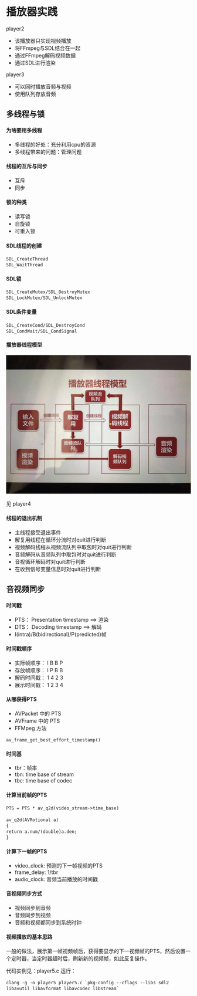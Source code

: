 # 播放器实践  
player2  
  
* 该播放器只实现视频播放  
* 将FFmpeg与SDL结合在一起  
* 通过FFmpeg解码视频数据  
* 通过SDL进行渲染  

player3  

* 可以同时播放音频与视频  
* 使用队列存放音频  


## 多线程与锁  
#### 为啥要用多线程  
* 多线程的好处：充分利用cpu的资源  
* 多线程带来的问题：管理问题  

#### 线程的互斥与同步  
* 互斥  
* 同步  

#### 锁的种类 
* 读写锁
* 自旋锁
* 可重入锁  

#### SDL线程的创建  
```
SDL_CreateThread
SDL_WaitThread 
```

#### SDL锁  
```
SDL_CreateMutex/SDL_DestroyMutex  
SDL_LockMutex/SDL_UnlockMutex
```

#### SDL条件变量
```
SDL_CreateCond/SDL_DestroyCond
SDL_CondWait/SDL_CondSignal  
```

#### 播放器线程模型
![播放器线程模型](../asserts/play-thread-mode.png)

见 player4

#### 线程的退出机制  
* 主线程接受退出事件
* 解复用线程在循环分流时对quit进行判断
* 视频解码线程从视频流队列中取包时对quit进行判断
* 音频解码从音频队列中取包时对quit进行判断
* 音视循环解码时对quit进行判断
* 在收到信号变量信息时对quit进行判断



## 音视频同步  

#### 时间戳  
* PTS： Presentation timestamp  ==> 渲染
* DTS： Decoding timestamp  ==> 解码 
* I(intra)/B(bidirectional)/P(predicted)帧

#### 时间戳顺序
* 实际帧顺序： I B B P 
* 存放帧顺序： I P B B 
* 解码时间戳： 1 4 2 3
* 展示时间戳： 1 2 3 4

#### 从哪获得PTS
* AVPacket 中的 PTS
* AVFrame 中的 PTS
* FFMpeg 方法
```
av_frame_get_best_effort_timestamp()
```

#### 时间基
* tbr：帧率
* tbn: time base of stream
* tbc: time base of codec

#### 计算当前帧的PTS 
```
PTS = PTS * av_q2d(video_stream->time_base)

av_q2d(AVRotional a)
{
return a.num/(double)a.den;
}
```


#### 计算下一帧的PTS
* video_clock: 预测的下一帧视频的PTS
* frame_delay: 1/tbr  
* audio_clock: 音频当前播放的时间戳   

#### 音视频同步方式
* 视频同步到音频
* 音频同步到视频
* 音频和视频都同步到系统时钟

#### 视频播放的基本思路
一般的做法，展示第一帧视频帧后，获得要显示的下一视频帧的PTS，然后设置一个定时器，当定时器超时后，刷新新的视频帧，如此反复操作。

代码实例见：player5.c
运行：
 
```
clang -g -o player5 player5.c `pkg-config --cflags --libs sdl2 libavutil libavformat libavcodec libstream`
```



